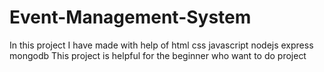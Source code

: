 # Event-Management-System
In this project I have made with help of
html
css
javascript
nodejs
express
mongodb
This project is helpful for the beginner who want to do project
